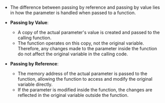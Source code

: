 - The difference between passing by reference and passing by value lies in how the parameter is handled when passed to a function. 

- **Passing by Value**:
    - A copy of the actual parameter's value is created and passed to the calling function.
    - The function operates on this copy, not the original variable. Therefore, any changes made to the parameter inside the function do not affect the original variable in the calling code.
- **Passing by Reference**:
    - The memory address of the actual parameter is passed to the function, allowing the function to access and modify the original variable directly.
    - If the parameter is modified inside the function, the changes are reflected in the original variable outside the function.